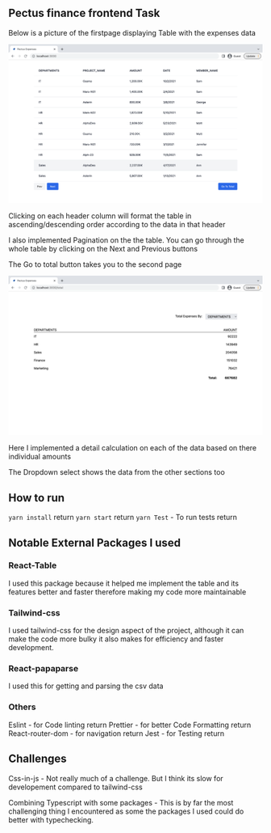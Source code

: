 ## Pectus finance frontend Task

Below is a picture of the firstpage displaying Table with the expenses data

![image info](./public/Homepage.png)

Clicking on each header column will format the table in ascending/descending order according to the data in that header

I also implemented Pagination on the the table. You can go through the whole table by clicking on the Next and Previous buttons

The Go to total button takes you to the second page 

![image info](./public/Totalpage.png)

Here I implemented a detail calculation on each of the data based on there individual amounts

The Dropdown select shows the data from the other sections too

## How to run
`yarn install`  return
`yarn start`  return
`yarn Test` - To run tests  return


## Notable External Packages I used 

### React-Table

I used this package because it helped me implement the table and its features better and faster therefore making my code more maintainable

### Tailwind-css

I used tailwind-css for the design aspect of the project, although it can make the code more bulky
it also makes for efficiency and faster development.

### React-papaparse

I used this for getting and parsing the csv data

### Others

Eslint - for Code linting  return
Prettier -  for better Code Formatting  return
React-router-dom - for navigation  return
Jest - for Testing  return


## Challenges

Css-in-js - Not really much of a challenge. But I think its slow for developement compared to tailwind-css

Combining Typescript with some packages - This is by far the most challenging thing I encountered as some the packages I used could do better with typechecking.




